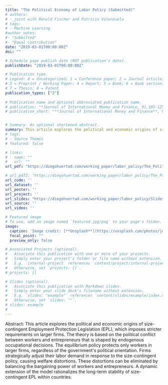 ```yaml
---
title: "The Political Economy of Labor Policy (Submitted)"
# authors:
# - joint with Ronald Fischer and Patricio Valenzuela
# tags:
# - Machine Learning
#author_notes:
#- "Submitted"
#- "Equal contribution"
date: "2019-03-01T00:00:00Z"
doi: ""

# Schedule page publish date (NOT publication's date).
publishDate: "2019-03-01T00:00:00Z"

# Publication type.
# Legend: 0 = Uncategorized; 1 = Conference paper; 2 = Journal article;
# 3 = Preprint / Working Paper; 4 = Report; 5 = Book; 6 = Book section;
# 7 = Thesis; 8 = Patent
publication_types: ["2"]
 
# Publication name and optional abbreviated publication name.
# publication: "*Journal of International Money and Finance, 91,105-125*"
# publication_short: "**Journal of International Money and Finance**, 91,105-125"


# Summary. An optional shortened abstract.
summary: This article explores the political and economic origins of size-contingent Employment Protection Legislation (EPL), which imposes stricter requirements on larger firms. The theory is based on the political conflict between workers and entrepreneurs that is shaped by endogenous occupational decisions. The equilibrium policy protects only workers in larger firms, regardless of the government's political orientation. Firms strategically adjust their labor demand in response to the size-contingent policy, causing welfare distortions. These distortions can be eliminated by balancing the bargaining power of workers and entrepreneurs. A dynamic extension of the model rationalizes the long-term stability of size-contingent EPL within countries. 
# tags:
# - Source Themes
# featured: false

# links:
# - name: ""
#   url: ""
url_pdf: "https://diegohuertad.com/working_paper/labor_policy/The_Political_Economy_Labor_Policy.pdf"

# url_pdf2: 'https://diegohuertad.com/working_paper/labor_policy/The_Political_Economy_Labor_Policy.pdf'
url_code: ''
url_dataset: ''
url_poster: ''
url_project: ''
url_slides: "https://diegohuertad.com/working_paper/labor_policy/Slides_Macro_lunch_NU.pdf"
url_source: ''
url_video: ''

# Featured image
# To use, add an image named `featured.jpg/png` to your page's folder. 
image:
  caption: 'Image credit: [**Unsplash**](https://unsplash.com/photos/jdD8gXaTZsc)'
  focal_point: ""
  preview_only: false

# Associated Projects (optional).
#   Associate this publication with one or more of your projects.
#   Simply enter your project's folder or file name without extension.
#   E.g. `internal-project` references `content/project/internal-project/index.md`.
#   Otherwise, set `projects: []`.
# projects: []

# Slides (optional).
#   Associate this publication with Markdown slides.
#   Simply enter your slide deck's filename without extension.
#   E.g. `slides: "example"` references `content/slides/example/index.md`.
#   Otherwise, set `slides: ""`.
# slides: example
#
---
```





Abstract: This article explores the political and economic origins of size-contingent Employment Protection Legislation (EPL), which imposes stricter requirements on larger firms. The theory is based on the political conflict between workers and entrepreneurs that is shaped by endogenous occupational decisions. The equilibrium policy protects only workers in larger firms, regardless of the government's political orientation. Firms strategically adjust their labor demand in response to the size-contingent policy, causing welfare distortions. These distortions can be eliminated by balancing the bargaining power of workers and entrepreneurs. A dynamic extension of the model rationalizes the long-term stability of size-contingent EPL within countries. 
  
